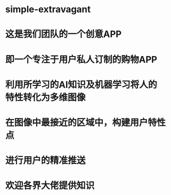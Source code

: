 # simple-extravagant
# 这是我们团队的一个创意APP
# 即一个专注于用户私人订制的购物APP
# 利用所学习的AI知识及机器学习将人的特性转化为多维图像
# 在图像中最接近的区域中，构建用户特性点
# 进行用户的精准推送
# 欢迎各界大佬提供知识
